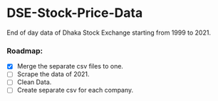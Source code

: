 # DSE-Stock-Price-Data
End of day data of Dhaka Stock Exchange starting from 1999 to 2021.

### Roadmap:    
- [x] Merge the separate csv files to one.    
- [ ] Scrape the data of 2021.
- [ ] Clean Data.
- [ ] Create separate csv for each company.
